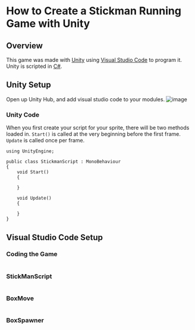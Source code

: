 # How to Create a Stickman Running Game with Unity
## Overview
This game was made with [Unity](https://unity.com) using [Visual Studio Code](https://code.visualstudio.com/) to program it. Unity is scripted in [C#](https://unity.com/how-to/programming-unity).
## Unity Setup
Open up Unity Hub, and add visual studio code to your modules.
![image](https://github.com/user-attachments/assets/a229047a-fe57-4441-9aea-0ae6f3f619a7)

### Unity Code
When you first create your script for your sprite, there will be two methods loaded in. ```Start()``` is called at the very beginning before the first frame. ```Update``` is called once per frame.
```
using UnityEngine;

public class StickmanScript : MonoBehaviour
{
    void Start()
    {

    }

    void Update()
    {

    }
}
```
## Visual Studio Code Setup

### Coding the Game
```

```

### StickManScript
```

```

### BoxMove
```

```

### BoxSpawner
```

```
